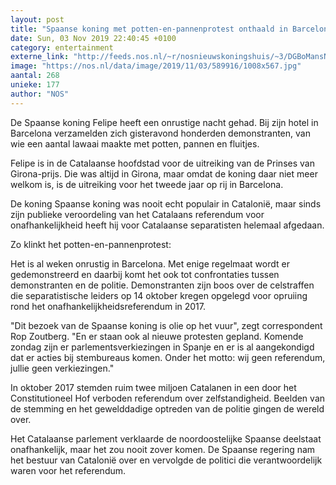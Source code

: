 ```yaml
---
layout: post
title: "Spaanse koning met potten-en-pannenprotest onthaald in Barcelona"
date: Sun, 03 Nov 2019 22:40:45 +0100
category: entertainment
externe_link: "http://feeds.nos.nl/~r/nosnieuwskoningshuis/~3/DGBoMansNaU/2308953"
image: "https://nos.nl/data/image/2019/11/03/589916/1008x567.jpg"
aantal: 268
unieke: 177
author: "NOS"
---
```


<p>De Spaanse koning Felipe heeft een onrustige nacht gehad. Bij zijn hotel in Barcelona verzamelden zich gisteravond honderden demonstranten, van wie een aantal lawaai maakte met potten, pannen en fluitjes.</p>
<p>Felipe is in de Catalaanse hoofdstad voor de uitreiking van de Prinses van Girona-prijs. Die was altijd in Girona, maar omdat de koning daar niet meer welkom is, is de uitreiking voor het tweede jaar op rij in Barcelona.</p>
<p>De koning Spaanse koning was nooit echt populair in Catalonië, maar sinds zijn publieke veroordeling van het Catalaans referendum voor onafhankelijkheid heeft hij voor Catalaanse separatisten helemaal afgedaan.</p>
<p>Zo klinkt het potten-en-pannenprotest:</p>
<p>Het is al weken onrustig in Barcelona. Met enige regelmaat wordt er gedemonstreerd en daarbij komt het ook tot confrontaties tussen demonstranten en de politie. Demonstranten zijn boos over de celstraffen die separatistische leiders op 14 oktober kregen opgelegd voor opruiing rond het onafhankelijkheidsreferendum in 2017.</p>
<p>"Dit bezoek van de Spaanse koning is olie op het vuur", zegt correspondent Rop Zoutberg. "En er staan ook al nieuwe protesten gepland. Komende zondag zijn er parlementsverkiezingen in Spanje en er is al aangekondigd dat er acties bij stembureaus komen. Onder het motto: wij geen referendum, jullie geen verkiezingen."</p>
<p>In oktober 2017 stemden ruim twee miljoen Catalanen in een door het Constitutioneel Hof verboden referendum over zelfstandigheid. Beelden van de stemming en het gewelddadige optreden van de politie gingen de wereld over.</p>
<p>Het Catalaanse parlement verklaarde de noordoostelijke Spaanse deelstaat onafhankelijk, maar het zou nooit zover komen. De Spaanse regering nam het bestuur van Catalonië over en vervolgde de politici die verantwoordelijk waren voor het referendum.</p><img src="http://feeds.feedburner.com/~r/nosnieuwskoningshuis/~4/DGBoMansNaU" height="1" width="1" alt=""/>
